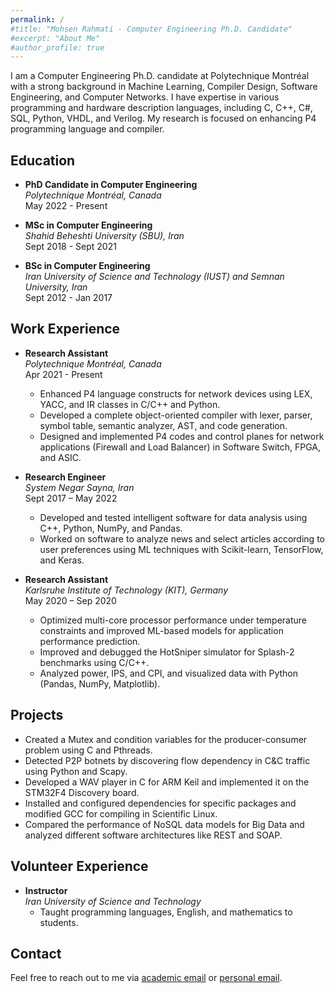 ```yaml
---
permalink: /
#title: "Mohsen Rahmati - Computer Engineering Ph.D. Candidate"
#excerpt: "About Me"
#author_profile: true
---
```

<!-- # About Me -->
<!-- <div style="text-align: justify;"> -->
I am a Computer Engineering Ph.D. candidate at Polytechnique Montréal with a strong background in Machine Learning, Compiler Design, Software Engineering, and Computer Networks. I have expertise in various programming and hardware description languages, including C, C++, C#, SQL, Python, VHDL, and Verilog. My research is focused on enhancing P4 programming language and compiler.
<!-- </div> -->

## Education
- **PhD Candidate in Computer Engineering**  
  *Polytechnique Montréal, Canada*  
  May 2022 - Present

- **MSc in Computer Engineering**  
  *Shahid Beheshti University (SBU), Iran*  
  Sept 2018 - Sept 2021

- **BSc in Computer Engineering**  
  *Iran University of Science and Technology (IUST) and Semnan University, Iran*  
  Sept 2012 - Jan 2017

## Work Experience
- **Research Assistant**  
  *Polytechnique Montréal, Canada*  
  Apr 2021 - Present  
  - Enhanced P4 language constructs for network devices using LEX, YACC, and IR classes in C/C++ and Python.
  - Developed a complete object-oriented compiler with lexer, parser, symbol table, semantic analyzer, AST, and code generation.
  - Designed and implemented P4 codes and control planes for network applications (Firewall and Load Balancer) in Software Switch, FPGA, and ASIC.

- **Research Engineer**  
  *System Negar Sayna, Iran*  
  Sept 2017 – May 2022  
  - Developed and tested intelligent software for data analysis using C++, Python, NumPy, and Pandas.
  - Worked on software to analyze news and select articles according to user preferences using ML techniques with Scikit-learn, TensorFlow, and Keras.

- **Research Assistant**  
  *Karlsruhe Institute of Technology (KIT), Germany*  
  May 2020 – Sep 2020  
  - Optimized multi-core processor performance under temperature constraints and improved ML-based models for application performance prediction.
  - Improved and debugged the HotSniper simulator for Splash-2 benchmarks using C/C++.
  - Analyzed power, IPS, and CPI, and visualized data with Python (Pandas, NumPy, Matplotlib).

## Projects
- Created a Mutex and condition variables for the producer-consumer problem using C and Pthreads.
- Detected P2P botnets by discovering flow dependency in C&C traffic using Python and Scapy.
- Developed a WAV player in C for ARM Keil and implemented it on the STM32F4 Discovery board.
- Installed and configured dependencies for specific packages and modified GCC for compiling in Scientific Linux.
- Compared the performance of NoSQL data models for Big Data and analyzed different software architectures like REST and SOAP.

## Volunteer Experience
- **Instructor**  
  *Iran University of Science and Technology*  
  - Taught programming languages, English, and mathematics to students.

## Contact
Feel free to reach out to me via [academic email](mailto:mohsen.rahmati@polymtl.ca) or [personal email](mailto:mahxen@gmail.com).
